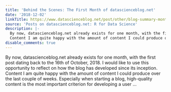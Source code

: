 ```yaml
---
title: 'Behind the Scenes: The First Month of datascienceblog.net'
date: '2018-12-02'
linkTitle: https://www.datascienceblog.net/post/other/blog-summary-month-01/
source: 'Posts on datascienceblog.net: R for Data Science'
description: |-
  By now, datascienceblog.net already exists for one month, with the first post dating back to the 16th of October, 2018. I would like to use this opportunity to reflect on how the blog has developed since its inception.
  Content I am quite happy with the amount of content I could produce over the last couple of weeks. Especially when starting a blog, high-quality content is the most important criterion for developing a user ...
disable_comments: true
---
```

By now, datascienceblog.net already exists for one month, with the first post dating back to the 16th of October, 2018. I would like to use this opportunity to reflect on how the blog has developed since its inception.
Content I am quite happy with the amount of content I could produce over the last couple of weeks. Especially when starting a blog, high-quality content is the most important criterion for developing a user ...